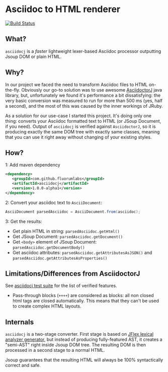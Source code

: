 # Asciidoc to HTML renderer

[![Build Status](https://travis-ci.com/fluorumlabs/asciidocj.svg?branch=master)](https://travis-ci.com/fluorumlabs/asciidocj)

## What?

`asciidocj` is a _faster_ lightweight lexer-based Asciidoc processor
outputting Jsoup DOM or plain HTML.

## Why?

In our project we faced the need to transform Asciidoc files to HTML on-the-fly. Obviously our go-to solution was to use
awesome [AsciidoctorJ](https://github.com/asciidoctor/asciidoctorj) java library, but, unfortunately we found it's performance
a bit dissatisfying: the very basic conversion was measured to run for more than 500 ms (yes, half a second), and the most of this 
was caused by the inner workings of JRuby.

As a solution for our use-case I started this project. It's doing only one thing: converts your Asciidoc formatted text to 
HTML (or JSoup Document, if you need). Output of `asciidocj` is verified against `AsciidoctorJ`, so it is producing exactly the
same DOM tree with exactly same classes, meaning that you can use it right away without changing of your existing styles.

## How?

1: Add maven dependency

```xml
<dependency>
   <groupId>com.github.fluorumlabs</groupId>
   <artifactId>asciidocj</artifactId>
   <version>1.0.0-alpha1</version>
</dependency>
```

2: Convert your asciidoc text to `AsciiDocument`: 

```java
AsciiDocument parsedAsciidoc = AsciiDocument.from(asciidoc);
``` 

3: Get the results:
   - Get plain HTML in string: `parsedAsciidoc.getHtml()`
   - Get JSoup Document: `parsedAsciidoc.getDocument()`
   - Get `<body>` element of JSoup Document: `parsedAsciidoc.getDocumentBody()`
   - Get asciidoc attributes: `parsedAsciidoc.getAttributesAsJSON()` and `parsedAsciidoc.getAttributesAsProperties()`

## Limitations/Differences from AsciidoctorJ

See [asciidocj test suite](https://github.com/fluorumlabs/asciidocj/tree/master/src/test/resources/com/github/fluorumlabs/asciidocj/tests) 
for the list of verified features. 

- Pass-through blocks (`++++`) are considered as blocks: all non closed html tags are closed automatically. This means that they
  can't be used to create complex HTML layouts.

## Internals

`asciidocj` is a two-stage converter. First stage is based on [JFlex lexical analyzer generator](http://www.jflex.de/), but instead of producing fully-featured
AST, it creates a "semi-AST" right inside Jsoup DOM tree. The resulting DOM is then processed in a second stage to a normal HTML.

Jsoup guarantees that the resulting HTML will always be 100% syntactically correct and safe.   
